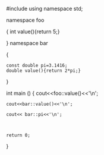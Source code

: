 
#include<iostream>
using namespace std;

namespace foo

{
	int value(){return 5;}
	
}
namespace bar

{

	const double pi=3.1416;
	double value(){return 2*pi;}
	
}

int main ()
{
	cout<<foo::value()<<'\n';
	
	cout<<bar::value()<<'\n';
	
	cout<< bar::pi<<'\n';
	
	
	
	return 0;			
}
